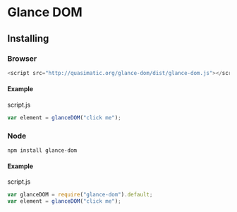 # Glance DOM

## Installing

### Browser
```javascript
<script src="http://quasimatic.org/glance-dom/dist/glance-dom.js"></script>
```

#### Example
script.js
```javascript
var element = glanceDOM("click me");
```

### Node

```shell
npm install glance-dom
```

#### Example
script.js
```javascript
var glanceDOM = require("glance-dom").default;
var element = glanceDOM("click me");
```
